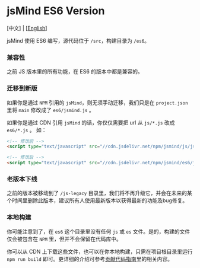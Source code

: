 # jsMind ES6 Version

[中文] | [[English](README-en.md)]

jsMind 使用 ES6 编写，源代码位于 `/src`，构建目录为 `/es6`。


### 兼容性

之前 JS 版本里的所有功能，在 ES6 的版本中都是兼容的。

### 迁移到新版

如果你是通过 `NPM` 引用的 `jsMind`，则无须手动迁移，我们只是在 `project.json` 里将 `main` 修改成了 `es6/jsmind.js` 。

如果你是通过 CDN 引用 `jsMind` 的话，你仅仅需要把 url 从 `js/*.js` 改成 `es6/*.js` 。 如：

```html
<!-- 修改前 -->
<script type="text/javascript" src="//cdn.jsdelivr.net/npm/jsmind/js/jsmind.js"></script>

<!-- 修改后 -->
<script type="text/javascript" src="//cdn.jsdelivr.net/npm/jsmind/es6/jsmind.js"></script>
```

### 老版本下线

之前的版本被移动到了 `/js-legacy` 目录里，我们将不再升级它，并会在未来的某个时间里删除此版本，建议所有人使用最新版本以获得最新的功能及bug修复。

### 本地构建

你可能注意到了，在 `es6` 这个目录里没有任何 `js` 或 `es` 文件。是的，构建的文件仅会被包含在 `NPM` 里，但并不会保留在代码库中。

你可以从 CDN 上下载这些文件，也可以在你本地构建，只需在项目根目录里运行 `npm run build` 即可。更详细的介绍可参考[贡献代码指南](../docs/zh/5.development.md)里的相关内容。
